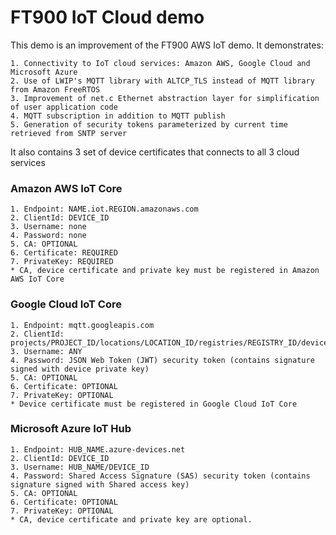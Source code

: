 # FT900 IoT Cloud demo


This demo is an improvement of the FT900 AWS IoT demo. It demonstrates:

    1. Connectivity to IoT cloud services: Amazon AWS, Google Cloud and Microsoft Azure
    2. Use of LWIP's MQTT library with ALTCP_TLS instead of MQTT library from Amazon FreeRTOS
    3. Improvement of net.c Ethernet abstraction layer for simplification of user application code
    4. MQTT subscription in addition to MQTT publish
    5. Generation of security tokens parameterized by current time retrieved from SNTP server
It also contains 3 set of device certificates that connects to all 3 cloud services


### Amazon AWS IoT Core
    1. Endpoint: NAME.iot.REGION.amazonaws.com
    2. ClientId: DEVICE_ID
    3. Username: none
    4. Password: none
    5. CA: OPTIONAL
    6. Certificate: REQUIRED
    7. PrivateKey: REQUIRED
    * CA, device certificate and private key must be registered in Amazon AWS IoT Core

### Google Cloud IoT Core
    1. Endpoint: mqtt.googleapis.com
    2. ClientId: projects/PROJECT_ID/locations/LOCATION_ID/registries/REGISTRY_ID/devices/DEVICE_ID
    3. Username: ANY
    4. Password: JSON Web Token (JWT) security token (contains signature signed with device private key)
    5. CA: OPTIONAL
    6. Certificate: OPTIONAL
    7. PrivateKey: OPTIONAL
    * Device certificate must be registered in Google Cloud IoT Core

### Microsoft Azure IoT Hub
    1. Endpoint: HUB_NAME.azure-devices.net
    2. ClientId: DEVICE_ID
    3. Username: HUB_NAME/DEVICE_ID
    4. Password: Shared Access Signature (SAS) security token (contains signature signed with Shared access key)
    5. CA: OPTIONAL
    6. Certificate: OPTIONAL
    7. PrivateKey: OPTIONAL
    * CA, device certificate and private key are optional.
  

